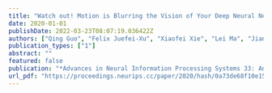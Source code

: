 ```yaml
---
title: "Watch out! Motion is Blurring the Vision of Your Deep Neural Networks"
date: 2020-01-01
publishDate: 2022-03-23T08:07:19.036422Z
authors: ["Qing Guo", "Felix Juefei-Xu", "Xiaofei Xie", "Lei Ma", "Jian Wang", "Bing Yu", "Wei Feng", "Yang Liu"]
publication_types: ["1"]
abstract: ""
featured: false
publication: "*Advances in Neural Information Processing Systems 33: Annual Conference on Neural Information Processing Systems 2020, NeurIPS 2020, December 6-12, 2020, virtual*"
url_pdf: "https://proceedings.neurips.cc/paper/2020/hash/0a73de68f10e15626eb98701ecf03adb-Abstract.html"
---
```



